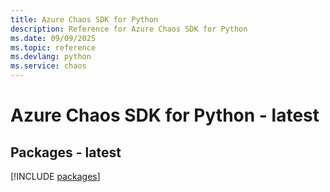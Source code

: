 ```yaml
---
title: Azure Chaos SDK for Python
description: Reference for Azure Chaos SDK for Python
ms.date: 09/09/2025
ms.topic: reference
ms.devlang: python
ms.service: chaos
---
```

# Azure Chaos SDK for Python - latest
## Packages - latest
[!INCLUDE [packages](chaos-index.md)]